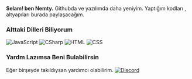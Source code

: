 **Selam! ben Nemty.**
Githubda ve yazılımda daha yeniyim. Yaptığım kodları , altyapıları burada paylaşacağım.

### Alttaki Dilleri Biliyorum

![JavaScript](https://img.shields.io/badge/JavaScript-323330?style=for-the-badge&logo=javascript&logoColor=F7DF1E) ![CSharp](https://img.shields.io/badge/C%23-239120?style=for-the-badge&logo=c-sharp&logoColor=white)  ![HTML](https://img.shields.io/badge/HTML5-E34F26?style=for-the-badge&logo=html5&logoColor=white) ![CSS](https://img.shields.io/badge/CSS3-1572B6?style=for-the-badge&logo=css3&logoColor=white)

### Yardm Lazımsa Beni Bulabilirsin
Eğer birşeyde takıldıysan yardımcı olabilirim.
[![Discord](https://lanyard-profile-readme.vercel.app/api/952214954931544164?hideDiscrim=true)](https://discord.com/users/952214954931544164)
